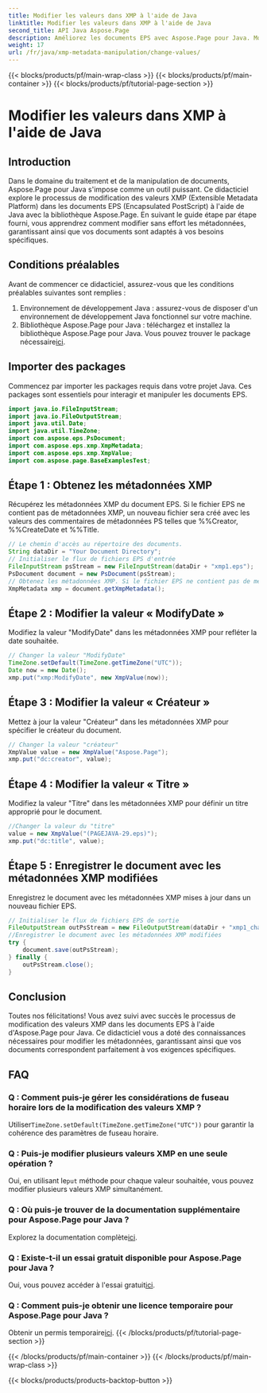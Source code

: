 ```yaml
---
title: Modifier les valeurs dans XMP à l'aide de Java
linktitle: Modifier les valeurs dans XMP à l'aide de Java
second_title: API Java Aspose.Page
description: Améliorez les documents EPS avec Aspose.Page pour Java. Modifiez sans effort les métadonnées XMP pour un contenu personnalisé et professionnel. #JavaDéveloppement
weight: 17
url: /fr/java/xmp-metadata-manipulation/change-values/
---
```


{{< blocks/products/pf/main-wrap-class >}}
{{< blocks/products/pf/main-container >}}
{{< blocks/products/pf/tutorial-page-section >}}

# Modifier les valeurs dans XMP à l'aide de Java

## Introduction
Dans le domaine du traitement et de la manipulation de documents, Aspose.Page pour Java s'impose comme un outil puissant. Ce didacticiel explore le processus de modification des valeurs XMP (Extensible Metadata Platform) dans les documents EPS (Encapsulated PostScript) à l'aide de Java avec la bibliothèque Aspose.Page. En suivant le guide étape par étape fourni, vous apprendrez comment modifier sans effort les métadonnées, garantissant ainsi que vos documents sont adaptés à vos besoins spécifiques.
## Conditions préalables
Avant de commencer ce didacticiel, assurez-vous que les conditions préalables suivantes sont remplies :
1. Environnement de développement Java : assurez-vous de disposer d'un environnement de développement Java fonctionnel sur votre machine.
2.  Bibliothèque Aspose.Page pour Java : téléchargez et installez la bibliothèque Aspose.Page pour Java. Vous pouvez trouver le package nécessaire[ici](https://releases.aspose.com/page/java/).
## Importer des packages
Commencez par importer les packages requis dans votre projet Java. Ces packages sont essentiels pour interagir et manipuler les documents EPS.
```java
import java.io.FileInputStream;
import java.io.FileOutputStream;
import java.util.Date;
import java.util.TimeZone;
import com.aspose.eps.PsDocument;
import com.aspose.eps.xmp.XmpMetadata;
import com.aspose.eps.xmp.XmpValue;
import com.aspose.page.BaseExamplesTest;
```
## Étape 1 : Obtenez les métadonnées XMP
Récupérez les métadonnées XMP du document EPS. Si le fichier EPS ne contient pas de métadonnées XMP, un nouveau fichier sera créé avec les valeurs des commentaires de métadonnées PS telles que %%Creator, %%CreateDate et %%Title.
```java
// Le chemin d'accès au répertoire des documents.
String dataDir = "Your Document Directory";
// Initialiser le flux de fichiers EPS d'entrée
FileInputStream psStream = new FileInputStream(dataDir + "xmp1.eps");
PsDocument document = new PsDocument(psStream);
// Obtenez les métadonnées XMP. Si le fichier EPS ne contient pas de métadonnées XMP, un nouveau fichier est créé avec les valeurs des commentaires de métadonnées PS.
XmpMetadata xmp = document.getXmpMetadata();
```
## Étape 2 : Modifier la valeur « ModifyDate »
Modifiez la valeur "ModifyDate" dans les métadonnées XMP pour refléter la date souhaitée.
```java
// Changer la valeur "ModifyDate"
TimeZone.setDefault(TimeZone.getTimeZone("UTC"));
Date now = new Date();
xmp.put("xmp:ModifyDate", new XmpValue(now));
```
## Étape 3 : Modifier la valeur « Créateur »
Mettez à jour la valeur "Créateur" dans les métadonnées XMP pour spécifier le créateur du document.
```java
// Changer la valeur "créateur"
XmpValue value = new XmpValue("Aspose.Page");
xmp.put("dc:creator", value);
```
## Étape 4 : Modifier la valeur « Titre »
Modifiez la valeur "Titre" dans les métadonnées XMP pour définir un titre approprié pour le document.
```java
//Changer la valeur du "titre"
value = new XmpValue("(PAGEJAVA-29.eps)");
xmp.put("dc:title", value);
```
## Étape 5 : Enregistrer le document avec les métadonnées XMP modifiées
Enregistrez le document avec les métadonnées XMP mises à jour dans un nouveau fichier EPS.
```java
// Initialiser le flux de fichiers EPS de sortie
FileOutputStream outPsStream = new FileOutputStream(dataDir + "xmp1_changed.eps");
//Enregistrer le document avec les métadonnées XMP modifiées
try {
    document.save(outPsStream);
} finally {
    outPsStream.close();
}
```
## Conclusion
Toutes nos félicitations! Vous avez suivi avec succès le processus de modification des valeurs XMP dans les documents EPS à l'aide d'Aspose.Page pour Java. Ce didacticiel vous a doté des connaissances nécessaires pour modifier les métadonnées, garantissant ainsi que vos documents correspondent parfaitement à vos exigences spécifiques.
## FAQ
### Q : Comment puis-je gérer les considérations de fuseau horaire lors de la modification des valeurs XMP ?
 Utiliser`TimeZone.setDefault(TimeZone.getTimeZone("UTC"))` pour garantir la cohérence des paramètres de fuseau horaire.
### Q : Puis-je modifier plusieurs valeurs XMP en une seule opération ?
 Oui, en utilisant le`put` méthode pour chaque valeur souhaitée, vous pouvez modifier plusieurs valeurs XMP simultanément.
### Q : Où puis-je trouver de la documentation supplémentaire pour Aspose.Page pour Java ?
 Explorez la documentation complète[ici](https://reference.aspose.com/page/java/).
### Q : Existe-t-il un essai gratuit disponible pour Aspose.Page pour Java ?
 Oui, vous pouvez accéder à l'essai gratuit[ici](https://releases.aspose.com/).
### Q : Comment puis-je obtenir une licence temporaire pour Aspose.Page pour Java ?
 Obtenir un permis temporaire[ici](https://purchase.aspose.com/temporary-license/).
{{< /blocks/products/pf/tutorial-page-section >}}

{{< /blocks/products/pf/main-container >}}
{{< /blocks/products/pf/main-wrap-class >}}

{{< blocks/products/products-backtop-button >}}
